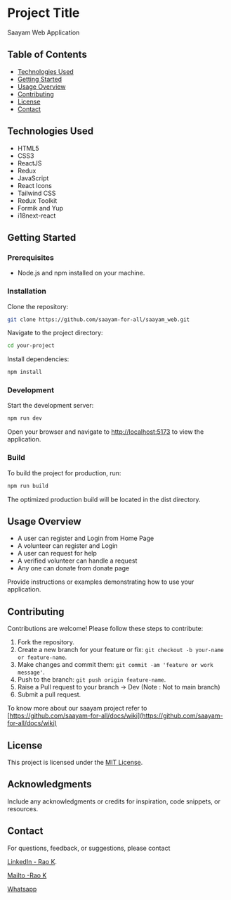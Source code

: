# Project Title

Saayam Web Application

## Table of Contents

-   [Technologies Used](#technologies-used)
-   [Getting Started](#getting-started)
-   [Usage Overview](#usage)
-   [Contributing](#contributing)
-   [License](#license)
-   [Contact](#contact)

## Technologies Used

-   HTML5
-   CSS3
-   ReactJS
-   Redux
-   JavaScript
-   React Icons
-   Tailwind CSS
-   Redux Toolkit
-   Formik and Yup
-   i18next-react

## Getting Started

### Prerequisites

-   Node.js and npm installed on your machine.

### Installation

Clone the repository:

```bash
git clone https://github.com/saayam-for-all/saayam_web.git
```

Navigate to the project directory:

```bash
cd your-project
```

Install dependencies:

```bash
npm install
```

### Development

Start the development server:

```bash
npm run dev
```

Open your browser and navigate to [http://localhost:5173](http://localhost:5173) to view the application.

### Build

To build the project for production, run:

```bash
npm run build
```

The optimized production build will be located in the dist directory.

## Usage Overview

-   A user can register and Login from Home Page
-   A volunteer can register and Login
-   A user can request for help
-   A verified volunteer can handle a request
-   Any one can donate from donate page

Provide instructions or examples demonstrating how to use your application.

## Contributing

Contributions are welcome! Please follow these steps to contribute:

1. Fork the repository.
2. Create a new branch for your feature or fix: `git checkout -b your-name or feature-name`.
3. Make changes and commit them: `git commit -am 'feature or work message'`.
4. Push to the branch: `git push origin feature-name`.
5. Raise a Pull request to your branch -> Dev (Note : Not to main branch)
6. Submit a pull request.

To know more about our saayam project refer to [https://github.com/saayam-for-all/docs/wiki](https://github.com/saayam-for-all/docs/wiki)

## License

This project is licensed under the [MIT License](LICENSE).

## Acknowledgments

Include any acknowledgments or credits for inspiration, code snippets, or resources.

## Contact

For questions, feedback, or suggestions, please contact

[LinkedIn - Rao K](https://linkedin.com/in/raobhethanabotla).

[Mailto -Rao K ](mailto:kbhethan@yahoo.com)

[Whatsapp](https://wa.me/+14083901725)
